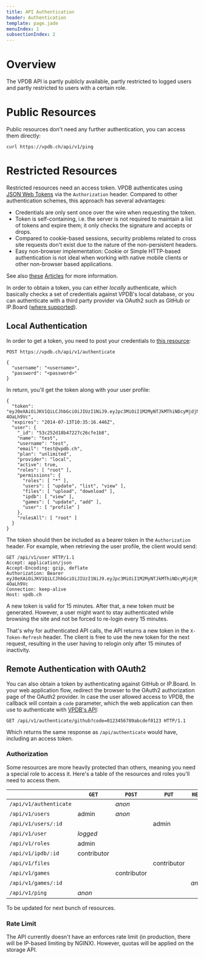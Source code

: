 ```yaml
---
title: API Authentication
header: Authentication
template: page.jade
menuIndex: 1
subsectionIndex: 2
---
```


# Overview

The VPDB API is partly publicly available, partly restricted to logged users 
and partly restricted to users with a certain role.


# Public Resources

Public resources don't need any further authentication, you can access them 
directly:

	curl https://vpdb.ch/api/v1/ping


# Restricted Resources

Restricted resources need an access token. VPDB authenticates using 
[JSON Web Tokens][jwt] via the `Authorization` header. Compared to other 
authentication schemes, this approach has several advantages:

 * Credentials are only sent once over the wire when requesting the token.
 * Token is self-containing, i.e. the server is not required to maintain
   a list of tokens and expire them; it only checks the signature and 
   accepts or drops.
 * Compared to cookie-based sessions, security problems related to cross
   site requests don't exist due to the nature of the non-persistent headers.
 * Easy non-browser implementation: Cookie or Simple HTTP-based 
   authentication is not ideal when working with native mobile clients or
   other non-browser based applications.

See also [these][blog-ng-jwt] [Articles][blog-token-vs-cookies] for more
information.

In order to obtain a token, you can either *locally* authenticate, which
basically checks a set of credentials against VPDB's local database, or you can
authenticate with a third party provider via OAuth2 such as GitHub or IP.Board
([where supported][ipb-oauth2]).


## Local Authentication

In order to get a token, you need to post your credentials to 
[this resource][api-auth]:

	POST https://vpdb.ch/api/v1/authenticate
	
	{
	  "username": "<username>",
	  "password": "<password>"
	}
	
In return, you'll get the token along with your user profile:

	{
	  "token": "eyJ0eXAiOiJKV1QiLCJhbGciOiJIUzI1NiJ9.eyJpc3MiOiI1M2MyNTJkMThiNDcyMjdjMjZjZmUxYjgiLCJpYXQiOiIyMDE0LTA3LTEzVDA5OjM1OjE2LjQ0NloiLCJleHAiOiIyMDE0LTA3LTEzVDEwOjM1OjE2LjQ0NloifQ.8RyvT14Ga2gpfmiyVbx45RcqbFHxSgWjgC-4OaLh9Vc",
	  "expires": "2014-07-13T10:35:16.446Z",
	  "user": {
	    "_id": "53c252d18b47227c26cfe1b8",
	    "name": "test",
	    "username": "test",
	    "email": "test@vpdb.ch",
	    "plan": "unlimited",
	    "provider": "local",
	    "active": true,
	    "roles": [ "root" ],
	    "permissions": {
	      "roles": [ "*" ],
	      "users": [ "update", "list", "view" ],
	      "files": [ "upload", "download" ],
	      "ipdb": [ "view" ],
	      "games": [ "update", "add" ],
	      "user": [ "profile" ]
	    },
	    "rolesAll": [ "root" ]
	  }
	}
	
The token should then be included as a bearer token in the `Authorization` 
header. For example, when retrieving the user profile, the client would send:

	GET /api/v1/user HTTP/1.1
	Accept: application/json
	Accept-Encoding: gzip, deflate
	Authorization: Bearer eyJ0eXAiOiJKV1QiLCJhbGciOiJIUzI1NiJ9.eyJpc3MiOiI1M2MyNTJkMThiNDcyMjdjMjZjZmUxYjgiLCJpYXQiOiIyMDE0LTA3LTEzVDA5OjM1OjE2LjQ0NloiLCJleHAiOiIyMDE0LTA3LTEzVDEwOjM1OjE2LjQ0NloifQ.8RyvT14Ga2gpfmiyVbx45RcqbFHxSgWjgC-4OaLh9Vc
	Connection: keep-alive
	Host: vpdb.ch

A new token is valid for 15 minutes. After that, a new token must be generated.
However, a user might want to stay authenticated while browsing the site and 
not be forced to re-login every 15 minutes.

That's why for authenticated API calls, the API returns a new token in the 
`X-Token-Refresh` header. The client is free to use the new token for the next
request, resulting in the user having to relogin only after 15 minutes of 
inactivity.


## Remote Authentication with OAuth2

You can also obtain a token by authenticating against GitHub or IP.Board. In 
your web application flow, redirect the browser to the OAuth2 authorization 
page of the OAuth2 provider. In case the user allowed access to VPDB, the 
callback will contain a `code` parameter, which the web application can then
use to authenticate with [VPDB's API][api-auth-oauth2]:

	GET /api/v1/authenticate/github?code=0123456789abcdef0123 HTTP/1.1

Which returns the same response as `/api/authenticate` would have, including
an access token.


### Authorization

Some resources are more heavily protected than others, meaning you need a 
special role to access it. Here's a table of the resources and roles you'll 
need to access them.

|                        | `GET`       | `POST`      | `PUT`       | `HEAD` |
|------------------------|-------------|-------------|-------------|--------|
| `/api/v1/authenticate` |             | *anon*      |             |        |
| `/api/v1/users`        | admin       | *anon*      |             |        |
| `/api/v1/users/:id`    |             |             | admin       |        |
| `/api/v1/user`         | *logged*    |             |             |        |
| `/api/v1/roles`        | admin       |             |             |        |
| `/api/v1/ipdb/:id`     | contributor |             |             |        |
| `/api/v1/files`        |             |             | contributor |        |
| `/api/v1/games`        |             | contributor |             |        |
| `/api/v1/games/:id`    |             |             |             | *anon* |
| `/api/v1/ping`         | *anon*      |             |             |        |

To be updated for next bunch of resources.


### Rate Limit

The API currently doesn't have an enforces rate limit (in production, there
will be IP-based limiting by NGINX). However, quotas will be applied on the
storage API.

[jwt]: http://tools.ietf.org/html/draft-ietf-oauth-json-web-token
[blog-ng-jwt]: https://auth0.com/blog/2014/01/07/angularjs-authentication-with-cookies-vs-token/
[blog-token-vs-cookies]: https://auth0.com/blog/2014/01/27/ten-things-you-should-know-about-tokens-and-cookies/
[api-auth]: api://core/post/authenticate
[api-auth-oauth2]: api://core/post/authenticate/{provider_name}
[ipb-oauth2]: https://github.com/freezy/ipb-oauth2-server